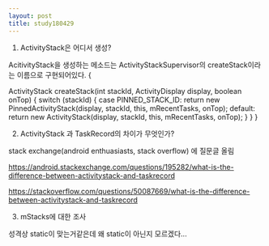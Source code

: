 ```yaml
---
layout: post
title: study180429
---
```


1. ActivityStack은 어디서 생성?

AcitivityStack을 생성하는 메소드는 ActivityStackSupervisor의 createStack이라는 이름으로 구현되어있다. {

  ActivityStack createStack(int stackId, ActivityDisplay display, boolean onTop) {
        switch (stackId) {
            case PINNED_STACK_ID:
                return new PinnedActivityStack(display, stackId, this, mRecentTasks, onTop);
            default:
                return new ActivityStack(display, stackId, this, mRecentTasks, onTop);
        }
    }
    }

2. ActivityStack 과 TaskRecord의 차이가 무엇인가?

stack exchange(android enthuasiasts, stack overflow) 에 질문글 올림

https://android.stackexchange.com/questions/195282/what-is-the-difference-between-activitystack-and-taskrecord

https://stackoverflow.com/questions/50087669/what-is-the-difference-between-activitystack-and-taskrecord

3. mStacks에 대한 조사

성격상 static이 맞는거같은데 왜 static이 아닌지 모르겠다...
